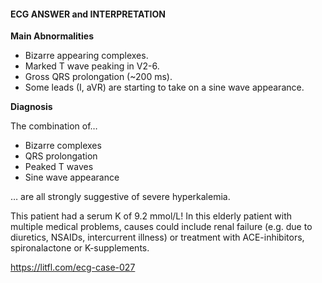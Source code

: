 #### ECG ANSWER and INTERPRETATION

**Main Abnormalities**

* Bizarre appearing complexes. 
* Marked T wave peaking in V2-6. 
* Gross QRS prolongation (~200 ms). 
* Some leads (I, aVR) are starting to take on a sine wave appearance. 

**Diagnosis**

The combination of…
* Bizarre complexes 
* QRS prolongation 
* Peaked T waves 
* Sine wave appearance 

… are all strongly suggestive of severe hyperkalemia.

This patient had a serum K of 9.2 mmol/L!
In this elderly patient with multiple medical problems, causes could include renal failure (e.g. due to diuretics, NSAIDs, intercurrent illness) or treatment with ACE-inhibitors, spironalactone or K-supplements.

<https://litfl.com/ecg-case-027>
